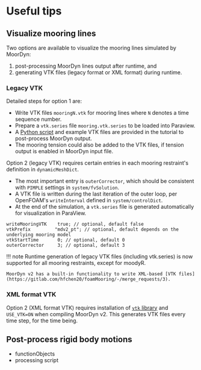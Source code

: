 # Useful tips

## Visualize mooring lines
Two options are available to visualize the mooring lines simulated by MoorDyn: 

1. post-processing MoorDyn lines output after runtime, and 
2. generating VTK files (legacy format or XML format) during runtime. 

### Legacy VTK
Detailed steps for option 1 are:

- Write VTK files `mooringN.vtk` for mooring lines where `N` denotes a time sequence number.
- Prepare a `vtk.series` file `mooring.vtk.series` to be loaded into Paraview.
- A [Python script](https://gitlab.com/hfchen20/foamMooring/-/blob/master/tutorial/visualize_moorings_in_paraview/postMoorDyn_VTK.py) and example VTK files are provided in the tutorial to post-process MoorDyn output.
- The mooring tension could also be added to the VTK files, if tension output is enabled in MoorDyn input file.

Option 2 (legacy VTK) requires certain entries in each mooring restraint's definition in `dynamicMeshDict`.

- The most important entry is `outerCorrector`, which should be consistent with `PIMPLE` settings in `system/fvSolution`.
- A VTK file is written during the last iteration of the outer loop, per OpenFOAM's `writeInterval` defined in `system/controlDict`.
- At the end of the simulation, a `vtk.series` file is generated automatically for visualization in ParaView.

```
writeMooringVTK    true; // optional, default false
vtkPrefix         "mdv2_pt"; // optional, default depends on the underlying mooring model
vtkStartTime       0; // optional, default 0
outerCorrector     3; // optional, default 3
```

!!! note
    Runtime generation of legacy VTK files (including vtk.series) is now supported for all mooring restraints, except for moodyR.
    
    MoorDyn v2 has a built-in functionality to write XML-based [VTK files](https://gitlab.com/hfchen20/foamMooring/-/merge_requests/3).
    
### XML format VTK

Option 2 (XML format VTK) requires installation of [`vtk` library](https://gitlab.com/hfchen20/foamMooring/-/merge_requests/3) and `USE_VTK=ON` when compiling MoorDyn v2. This generates VTK files every time step, for the time being.


## Post-process rigid body motions
- functionObjects
- processing script